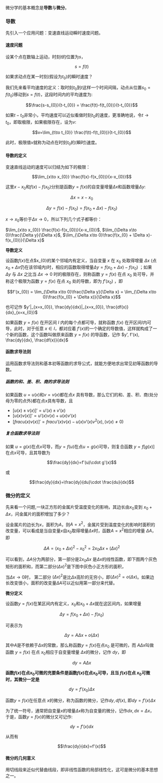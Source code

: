 微分学的基本概念是**导数**与**微分**。

### 导数

先引入一个应用问题：变速直线运动瞬时速度问题。

#### 速度问题

设某个点在数轴上运动，时刻$t$的位置为$s$，

$$s=f(t)$$

如果求动点在某一时刻(假设为$t_{0}$)的瞬时速度？


我们先来看平均速度的定义：取时刻$t_{0}$到$t$这样一个时间间隔，动点从位置$s_{0}=f(t_{0})$移动到$s=f(t)$，这段时间内的平均速度为:


$$\frac{s-s_{0}}{t-t_{0}} = \frac{f(t)-f(t_{0})}{t-t_{0}}$$

如果$t-t_{0}$非常小，平均速度可以近似看做时刻$t_{0}$的速度，更准确地说，令$t\to t_{0}$，即取极限，如果极限存在，设为$v$:


$$v=\lim_{t\to t_{0}} \frac{f(t)-f(t_{0})}{t-t_{0}}$$


此时，极限值$v$就称为动点在时刻$t_{0}$的(瞬时)速度。



 

#### 导数的定义



变速直线运动的速度可以归结为如下的极限：

$$\lim_{x\to x_{0}} \frac{f(x)-f(x_{0})}{x-x_{0}}$$


这里$x-x_{0}$和$f(x)-f(x_{0})$分别是函数$y=f(x)$的自变量增量$\Delta x$和函数增量$\Delta y$:

$$\Delta x = x-x_{0}$$


$$\Delta y = f(x)-f(x_{0})=f(x_{0}+\Delta x)-f(x_{0})$$


$x\to x_{0}$等价于$\Delta x\to 0$，所以下列几个式子都等价：

$\lim_{x\to x_{0}} \frac{f(x)-f(x_{0})}{x-x_{0}}$, $\lim_{\Delta x\to 0}\frac{\Delta y}{\Delta x}$, $\lim_{\Delta x\to 0}\frac{f(x_{0} + \Delta x)-f(x_{0})}{\Delta x}$



**导数定义**

设函数$f(x)$在点$x_{0}的某个邻域内有定义，当自变量 $x$ 在 $x_{0}$ 处取得增量 $\Delta x$ (点$x_{0}+\Delta x$仍在该邻域内)时，相应的函数取得增量$\Delta y=f(x_{0}+\Delta x)-f(x_{0})$ ；如果 $\Delta y$ 与 $\Delta x$ 之比当 $\Delta x \to 0$ 时的极限存在，则称函数 $y=f(x)$ 在点 $x_{0}$ 处可导，并称这个极限为函数 $y=f(x)$ 在点 $x_{0}$ 处的导数，即为 $f'(x_{0})$ ，即


$$f'(x_{0}) = \lim_{\Delta x\to 0}\frac{\Delta y}{\Delta x} = \lim_{\Delta x\to 0}\frac{f(x_{0} + \Delta x)}{\Delta x}$$

也可记作 $y'|_{x=x_{0}}, \frac{dy}{dx}|_{x=x_{0}}, \frac{df(x)}{dx}_{x=x_{0}}$



如果函数 $y=f(x)$ 在开区间 $I$ 内的每个点都可导，就称函数 $f(x)$ 在开区间$I$内可导，此时，对于任意 $x\in I$，都对应着 $f'(x)$的一个确定的导数值，这样就构成了一个新的函数，这个函数叫做原来函数  $y=f(x)$ 的导函数，记作 $y', f'(x), \frac{dy}{dx}, \frac{df(x)}{dx}$




#### 函数求导法则


运用函数求导法则和基本初等函数的求导公式，就能方便地求出常见初等函数的导数。


##### 函数的和、差、积、商的求导法则

如果函数 $u=u(x)$和$v=v(x)$都在点$x$ 具有导数，那么它们的和、差、积、商(处分母为零的点外)都在点$x$具有导数，且






* $[u(x)\pm v(x)]' = u'(x)\pm v'(x)$
* $[u(x)v(x)]'=u'(x)v(x) + u(x)v'(x)$
* $[frac{u(x)}{v(x)}]' = frac{u'(x)v(x)-u(x)v'(x)}{v^{2}(x)}, (v(x)\neq 0)$


##### 复合函数求导法则


如果 $u=g(x)$在点$x$可导，而$y=f(u)$在点$u=g(x)$可导，则复合函数 $y=f[g(x)]$在点$x$可导，且其导数为

$$\frac{dy}{dx}=f'(u)\cdot g'(x)$$

或

$$\frac{dy}{dx}=\frac{dy}{du}\cdot \frac{du}{dx}$$




### 微分的定义


先来看一个问题,一块正方形的金属片受温度变化的影响，其边长由$x_{0}$变到 $x_{0}+\Delta x$，问金属片的面积增加了多少？

设金属片的边长为$x$，面积为$A$，则$A=x^{2}$，金属片受到温度变化的影响时面积的改变量，可以看成是当自变量$x$自$x_{0}$取得增量$\Delta x$时，函数$A=x^{2}$相应的增量 $\Delta A$，即


$$\Delta A=(x_{0}+\Delta x)^{2}-x_{0}^{2}=2x_{0}\Delta x + (\Delta x)^{2}$$

可以看到，$\Delta A$分为两部分，第一部分是$2x_{0}\Delta x$ 是$\Delta x$的线性函数，即下图两个灰色矩形的面积和，而第二部分$(\Delta x)^{2}$是下图中灰色小正方形的面积，



当$\Delta x\to 0$时， 第二部分 $(\Delta x)^{2}$是比$\Delta x$高阶的无穷小，即$(\Delta x)^{2}=o(\Delta x)$。如果边长改变很小，面积的改变量$\Delta A$可以近似用第一部分来代替。


**微分定义**

设函数$y=f(x)$在某区间内有定义，$x_{0}$和$x_{0}+\Delta x$就在这区间内，如果增量 

$$\Delta y=f(x_{0}+\Delta x)-f(x_{0})$$

可表示为


$$\Delta y = A\Delta x + o(\Delta x )$$


其中$A$是不依赖于$\Delta x$的常数，那么称函数$y=f(x)$在点$x_{0}$ 是可微的，而 $A\Delta x$叫做函数 $y=f(x)$ 在点 $x_{0}$相应于自变量增量 $\Delta x$的微分，记作 $dy$，即

$$dy = A\Delta x$$


**函数$f(x)$在点$x_{0}$可微的充要条件是函数$f(x)$在点$x_{0}$可导，且当 $f(x)$在点 $x_{0}$可微时，其微分一定是**



$$dy=f'(x_{0})\Delta x$$



函数$y=f(x)$在任意点 $x$的微分，称为函数的微分，记作$dy, df(x)$, 即$dy=f'(x)\Delta x$

为了统一符号，通常把自变量$x$的增量$\Delta x$称为自变量的微分，记作$dx, dx=\Delta x$，于是，函数$y=f(x)$的微分又可记作:


$$dy=f'(x)dx$$

从而有



$$\frac{dy}{dx}=f'(x)$$


#### 微分的几何意义


用切线段来近似代替曲线段，即非线性函数的局部线性化，这可是微分的基本思想之一。








